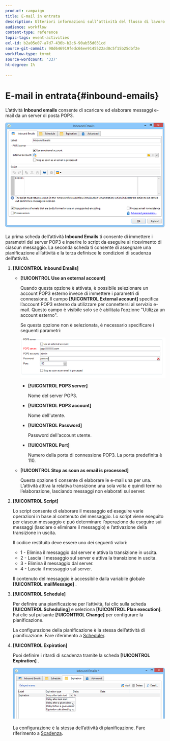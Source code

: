 ```yaml
---
product: campaign
title: E-mail in entrata
description: Ulteriori informazioni sull’attività del flusso di lavoro Inbound Emails
audience: workflow
content-type: reference
topic-tags: event-activities
exl-id: b2a05e07-a7d7-436b-b2c6-90ab55d031cd
source-git-commit: 98d646919fedc66ee9145522ad0c5f15b25dbf2e
workflow-type: tm+mt
source-wordcount: '337'
ht-degree: 1%

---
```


# E-mail in entrata{#inbound-emails}

L’attività **Inbound emails** consente di scaricare ed elaborare messaggi e-mail da un server di posta POP3.

![](assets/email_rec_edit_1.png)

La prima scheda dell’attività **Inbound Emails** ti consente di immettere i parametri del server POP3 e inserire lo script da eseguire al ricevimento di ciascun messaggio. La seconda scheda ti consente di assegnare una pianificazione all’attività e la terza definisce le condizioni di scadenza dell’attività.

1. **[!UICONTROL Inbound Emails]**

   * **[!UICONTROL Use an external account]**

      Quando questa opzione è attivata, è possibile selezionare un account POP3 esterno invece di immettere i parametri di connessione. Il campo **[!UICONTROL External account]** specifica l’account POP3 esterno da utilizzare per connettersi al servizio e-mail. Questo campo è visibile solo se è abilitata l’opzione &quot;Utilizza un account esterno&quot;.

      Se questa opzione non è selezionata, è necessario specificare i seguenti parametri:

      ![](assets/email_rec_edit_1b.png)

      * **[!UICONTROL POP3 server]**

         Nome del server POP3.

      * **[!UICONTROL POP3 account]**

         Nome dell&#39;utente.

      * **[!UICONTROL Password]**

         Password dell&#39;account utente.

      * **[!UICONTROL Port]**

         Numero della porta di connessione POP3. La porta predefinita è 110.
   * **[!UICONTROL Stop as soon as email is processed]**

      Questa opzione ti consente di elaborare le e-mail una per una. L’attività attiva la relativa transizione una sola volta e quindi termina l’elaborazione, lasciando messaggi non elaborati sul server.


1. **[!UICONTROL Script]**

   Lo script consente di elaborare il messaggio ed eseguire varie operazioni in base al contenuto del messaggio. Lo script viene eseguito per ciascun messaggio e può determinare l’operazione da eseguire sui messaggi (lasciare o eliminare il messaggio) e l’attivazione della transizione in uscita.

   Il codice restituito deve essere uno dei seguenti valori:

   * 1 - Elimina il messaggio dal server e attiva la transizione in uscita.
   * 2 - Lascia il messaggio sul server e attiva la transizione in uscita.
   * 3 - Elimina il messaggio dal server.
   * 4 - Lascia il messaggio sul server.

   Il contenuto del messaggio è accessibile dalla variabile globale **[!UICONTROL mailMessage]** .

1. **[!UICONTROL Schedule]**

   Per definire una pianificazione per l’attività, fai clic sulla scheda **[!UICONTROL Scheduling]** e seleziona **[!UICONTROL Plan execution]**. Fai clic sul pulsante **[!UICONTROL Change]** per configurare la pianificazione.

   La configurazione della pianificazione è la stessa dell’attività di pianificazione. Fare riferimento a [Scheduler](../../workflow/using/scheduler.md).

1. **[!UICONTROL Expiration]**

   Puoi definire i ritardi di scadenza tramite la scheda **[!UICONTROL Expiration]** .

   ![](assets/email_rec_edit_3.png)

   La configurazione è la stessa dell’attività di pianificazione. Fare riferimento a [Scadenza](../../workflow/using/defining-approvals.md).
